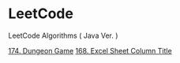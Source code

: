 # LeetCode
LeetCode Algorithms ( Java Ver. )

[174. Dungeon Game](/src/answer/DungeonGame.java)
[168. Excel Sheet Column Title](/src/answer/ExecelSheetColumnTitle.java)